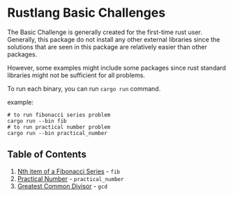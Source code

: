 # Rustlang Basic Challenges

The Basic Challenge is generally created for the first-time rust user. Generally,
this package do not install any other external libraries since the solutions
that are seen in this package are relatively easier than other packages.

However, some examples might include some packages since rust standard libraries
might not be sufficient for all problems.

To run each binary, you can run `cargo run` command.

example:

```shell
# to run fibonacci series problem
cargo run --bin fib
# to run practical number problem
cargo run --bin practical_number
```

## Table of Contents

1. [Nth item of a Fibonacci Series](fib.rs) - `fib`
2. [Practical Number](practical_number.rs) - `practical_number`
3. [Greatest Common Divisor](gcd.rs) - `gcd`
